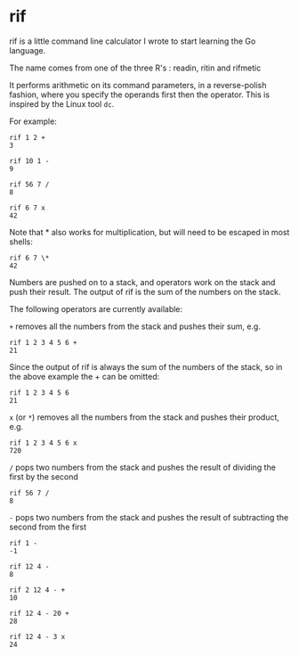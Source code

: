 # rif
rif is a little command line calculator I wrote to start learning the Go language.

The name comes from one of the three R's : readin, ritin and rifmetic

It performs arithmetic on its command parameters, in a reverse-polish fashion, where you specify the operands first then the operator. This is inspired by the Linux tool `dc`.

For example:

    rif 1 2 +
    3

    rif 10 1 -
    9

    rif 56 7 /
    8

    rif 6 7 x
    42

Note that * also works for multiplication, but will need to be escaped in most shells:

    rif 6 7 \*
    42

Numbers are pushed on to a stack, and operators work on the stack and push their result. The output of rif is the sum of the numbers on the stack.


The following operators are currently available:

`+` removes all the numbers from the stack and pushes their sum, e.g.

    rif 1 2 3 4 5 6 +
    21

Since the output of rif is always the sum of the numbers of the stack, so in the above example the + can be omitted:

    rif 1 2 3 4 5 6
    21


`x` (or `*`) removes all the numbers from the stack and pushes their product, e.g.

    rif 1 2 3 4 5 6 x
    720


`/` pops two numbers from the stack and pushes the result of dividing the first by the second

    rif 56 7 /
    8

`-` pops two numbers from the stack and pushes the result of subtracting the second from the first

    rif 1 -
    -1

    rif 12 4 -
    8

    rif 2 12 4 - +
    10

    rif 12 4 - 20 +
    28

    rif 12 4 - 3 x
    24
    
